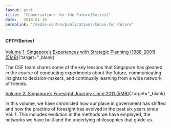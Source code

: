 ```yaml
---
layout: post
title:  "Conversations for the Future(Series)"
date:   2018-01-10
permalink: "/media-centre/publications/Convo-for-future"
---
```


#### **CFTF(Series)**

[Volume 1: Singapore’s Experiences with Strategic Planning (1988-2001) (5MB)](files/media-centre/publications/conversations-for-the-future.pdf){:target="_blank}

The CSF team shares some of the key lessons that Singapore has gleaned in the course of conducting experiments about the future, communicating insights to decision-makers, and continually learning from a wide network of friends.

[Volume 2: Singapore’s Foresight Journey since 2011 (5MB)](/files/media-centre/publications/conversations_vol2-publication-web.pdf){:target="_blank}

In this volume, we have chronicled how our place in government has shifted and how the practice of foresight has evolved in the past six years since Vol. 1. This includes evolution in the methods we have employed, the networks we have built and the underlying philosophies that guide us.

